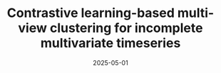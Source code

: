 ---
title: "Contrastive learning-based multi-view clustering for incomplete multivariate
 timeseries"
collection: publications
permalink: /publication/paper-17_MVCIMTS
date: 2025-05-01
venue: 'Information Fusion'
link: 'https://www.sciencedirect.com/science/article/abs/pii/S1566253524005906'
paperurl: '/files/paper-17_MVCIMTS/2025_INF_Contrastive learning-based multi-view clustering for incomplete multivariate time series.pdf'
github: 'https://github.com/Du-Team/MVCIMTS'
code: '/files/paper-17_MVCIMTS/cite.bib'
citation: 'Yurui Li, Mingjing Du<sup>*</sup>,  Xiang Jiang, Nan Zhang.  Contrastive learning-based multi-view clustering for incomplete multivariate
 timeseries. <i> Information Fusion</i>, 2025, 117: 102812. '
---